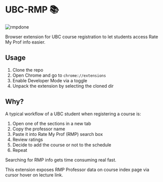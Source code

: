 # UBC-RMP :books:

![rmpdone](https://user-images.githubusercontent.com/9669739/53610780-f98b0100-3b80-11e9-8939-d12de70710b9.gif)

Browser extension for UBC course registration to let students access Rate My Prof info easier.

## Usage

1. Clone the repo
2. Open Chrome and go to `chrome://extensions`
3. Enable Developer Mode via a toggle
4. Unpack the extension by selecting the cloned dir

## Why?

A typical workflow of a UBC student when registering a course is:
1. Open one of the sections in a new tab
2. Copy the professor name
3. Paste it into Rate My Prof (RMP) search box
4. Review ratings
4. Decide to add the course or not to the schedule
5. Repeat

Searching for RMP info gets time consuming real fast.

This extension exposes RMP Professor data on course index page via cursor hover on lecture link.
